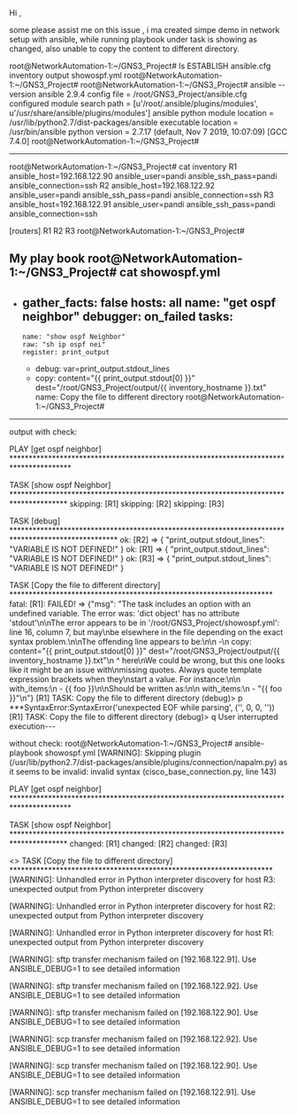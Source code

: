  Hi ,
 
 some please assist me on this issue , i ma created simpe demo in network setup with ansible, 
 while running playbook under task is showing as changed, also unable to copy the content to different directory.
 
 root@NetworkAutomation-1:~/GNS3_Project# ls
ESTABLISH  ansible.cfg  inventory  output  showospf.yml
root@NetworkAutomation-1:~/GNS3_Project#
root@NetworkAutomation-1:~/GNS3_Project# ansible --version
ansible 2.9.4
  config file = /root/GNS3_Project/ansible.cfg
  configured module search path = [u'/root/.ansible/plugins/modules', u'/usr/share/ansible/plugins/modules']
  ansible python module location = /usr/lib/python2.7/dist-packages/ansible
  executable location = /usr/bin/ansible
  python version = 2.7.17 (default, Nov  7 2019, 10:07:09) [GCC 7.4.0]
root@NetworkAutomation-1:~/GNS3_Project#

----
root@NetworkAutomation-1:~/GNS3_Project# cat inventory
R1 ansible_host=192.168.122.90 ansible_user=pandi ansible_ssh_pass=pandi ansible_connection=ssh
R2 ansible_host=192.168.122.92 ansible_user=pandi ansible_ssh_pass=pandi ansible_connection=ssh
R3 ansible_host=192.168.122.91 ansible_user=pandi ansible_ssh_pass=pandi ansible_connection=ssh

[routers]
R1
R2
R3
root@NetworkAutomation-1:~/GNS3_Project#


My play book
root@NetworkAutomation-1:~/GNS3_Project# cat showospf.yml
---
-
  gather_facts: false
  hosts: all
  name: "get ospf neighbor"
  debugger: on_failed
  tasks:
    -
      name: "show ospf Neighbor"
      raw: "sh ip ospf nei"
      register: print_output
    -
      debug: var=print_output.stdout_lines
    -
      copy: content="{{ print_output.stdout[0] }}" dest="/root/GNS3_Project/output/{{ inventory_hostname }}.txt"
      name: Copy the file to different directory
root@NetworkAutomation-1:~/GNS3_Project#
----
output with check:

PLAY [get ospf neighbor] ***************************************************************************************

TASK [show ospf Neighbor] **************************************************************************************
skipping: [R1]
skipping: [R2]
skipping: [R3]

TASK [debug] ***************************************************************************************************
ok: [R2] => {
    "print_output.stdout_lines": "VARIABLE IS NOT DEFINED!"
}
ok: [R1] => {
    "print_output.stdout_lines": "VARIABLE IS NOT DEFINED!"
}
ok: [R3] => {
    "print_output.stdout_lines": "VARIABLE IS NOT DEFINED!"
}

TASK [Copy the file to different directory] ********************************************************************
fatal: [R1]: FAILED! => {"msg": "The task includes an option with an undefined variable. The error was: 'dict object' has no attribute 'stdout'\n\nThe error appears to be in '/root/GNS3_Project/showospf.yml': line 16, column 7, but may\nbe elsewhere in the file depending on the exact syntax problem.\n\nThe offending line appears to be:\n\n    -\n      copy: content=\"{{ print_output.stdout[0] }}\" dest=\"/root/GNS3_Project/output/{{ inventory_hostname }}.txt\"\n      ^ here\nWe could be wrong, but this one looks like it might be an issue with\nmissing quotes. Always quote template expression brackets when they\nstart a value. For instance:\n\n    with_items:\n      - {{ foo }}\n\nShould be written as:\n\n    with_items:\n      - \"{{ foo }}\"\n"}
[R1] TASK: Copy the file to different directory (debug)> p
***SyntaxError:SyntaxError('unexpected EOF while parsing', ('<string>', 0, 0, ''))
[R1] TASK: Copy the file to different directory (debug)> q
User interrupted execution---
  
  
  without check:
  root@NetworkAutomation-1:~/GNS3_Project# ansible-playbook showospf.yml
[WARNING]: Skipping plugin (/usr/lib/python2.7/dist-packages/ansible/plugins/connection/napalm.py) as it seems
to be invalid: invalid syntax (cisco_base_connection.py, line 143)


PLAY [get ospf neighbor] ***************************************************************************************

TASK [show ospf Neighbor] **************************************************************************************
changed: [R1]
changed: [R2]
changed: [R3]

<>
TASK [Copy the file to different directory] ********************************************************************
[WARNING]: Unhandled error in Python interpreter discovery for host R3: unexpected output from Python
interpreter discovery

[WARNING]: Unhandled error in Python interpreter discovery for host R2: unexpected output from Python
interpreter discovery

[WARNING]: Unhandled error in Python interpreter discovery for host R1: unexpected output from Python
interpreter discovery

[WARNING]: sftp transfer mechanism failed on [192.168.122.91]. Use ANSIBLE_DEBUG=1 to see detailed information

[WARNING]: sftp transfer mechanism failed on [192.168.122.92]. Use ANSIBLE_DEBUG=1 to see detailed information

[WARNING]: sftp transfer mechanism failed on [192.168.122.90]. Use ANSIBLE_DEBUG=1 to see detailed information

[WARNING]: scp transfer mechanism failed on [192.168.122.92]. Use ANSIBLE_DEBUG=1 to see detailed information

[WARNING]: scp transfer mechanism failed on [192.168.122.90]. Use ANSIBLE_DEBUG=1 to see detailed information

[WARNING]: scp transfer mechanism failed on [192.168.122.91]. Use ANSIBLE_DEBUG=1 to see detailed information



